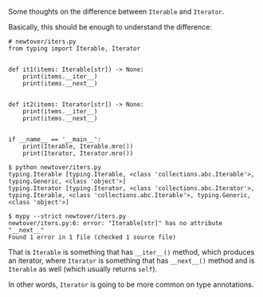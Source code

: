 Some thoughts on the difference between `Iterable` and `Iterator`.

Basically, this should be enough to understand the difference:

```
# newtover/iters.py
from typing import Iterable, Iterator


def it1(items: Iterable[str]) -> None:
    print(items.__iter__)
    print(items.__next__)


def it2(items: Iterator[str]) -> None:
    print(items.__iter__)
    print(items.__next__)


if __name__ == '__main__':
    print(Iterable, Iterable.mro())
    print(Iterator, Iterator.mro())

```

```
$ python newtover/iters.py
typing.Iterable [typing.Iterable, <class 'collections.abc.Iterable'>, typing.Generic, <class 'object'>]
typing.Iterator [typing.Iterator, <class 'collections.abc.Iterator'>, typing.Iterable, <class 'collections.abc.Iterable'>, typing.Generic, <class 'object'>]
```

```
$ mypy --strict newtover/iters.py
newtover/iters.py:6: error: "Iterable[str]" has no attribute "__next__"
Found 1 error in 1 file (checked 1 source file)
```

That is `Iterable` is something that has `__iter__()` method, which produces an iterator, where `Iterator` is something that has `__next__()` method and is `Iterable` as well (which usually returns `self`).

In other words, `Iterator` is going to be more common on type annotations. 